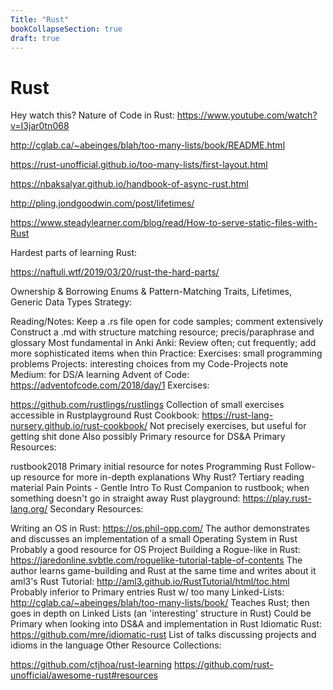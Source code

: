 ```yaml
---
Title: "Rust"
bookCollapseSection: true
draft: true
---
```


# Rust

Hey watch this? Nature of Code in Rust: https://www.youtube.com/watch?v=I3jar0tn068

http://cglab.ca/~abeinges/blah/too-many-lists/book/README.html

https://rust-unofficial.github.io/too-many-lists/first-layout.html

https://nbaksalyar.github.io/handbook-of-async-rust.html

http://pling.jondgoodwin.com/post/lifetimes/

https://www.steadylearner.com/blog/read/How-to-serve-static-files-with-Rust

Hardest parts of learning Rust:

https://naftuli.wtf/2019/03/20/rust-the-hard-parts/

Ownership & Borrowing
Enums & Pattern-Matching
Traits, Lifetimes, Generic Data Types
Strategy:

Reading/Notes:
    Keep a .rs file open for code samples; comment extensively
    Construct a .md with structure matching resource; precis/paraphrase and glossary
    Most fundamental in Anki
Anki:
    Review often; cut frequently; add more sophisticated items when thin
Practice:
    Exercises: small programming problems
    Projects: interesting choices from my Code-Projects note
    Medium: for DS/A learning
    Advent of Code: https://adventofcode.com/2018/day/1
Exercises:

https://github.com/rustlings/rustlings
    Collection of small exercises accessible in Rustplayground
Rust Cookbook: https://rust-lang-nursery.github.io/rust-cookbook/
    Not precisely exercises, but useful for getting shit done
    Also possibly Primary resource for DS&A
Primary Resources:

rustbook2018
    Primary initial resource for notes
Programming Rust
    Follow-up resource for more in-depth explanations
Why Rust?
    Tertiary reading material
Pain Points - Gentle Intro To Rust
    Companion to rustbook; when something doesn't go in straight away
Rust playground: https://play.rust-lang.org/
Secondary Resources:

Writing an OS in Rust: https://os.phil-opp.com/
    The author demonstrates and discusses an implementation of a small Operating System in Rust
    Probably a good resource for OS Project
Building a Rogue-like in Rust: https://jaredonline.svbtle.com/roguelike-tutorial-table-of-contents
    The author learns game-building and Rust at the same time and writes about it
aml3's Rust Tutorial: http://aml3.github.io/RustTutorial/html/toc.html
    Probably inferior to Primary entries
Rust w/ too many Linked-Lists: http://cglab.ca/~abeinges/blah/too-many-lists/book/
    Teaches Rust; then goes in depth on Linked Lists (an 'interesting' structure in Rust)
    Could be Primary when looking into DS&A and implementation in Rust
Idiomatic Rust: https://github.com/mre/idiomatic-rust
    List of talks discussing projects and idioms in the language
Other Resource Collections:

https://github.com/ctjhoa/rust-learning
https://github.com/rust-unofficial/awesome-rust#resources

